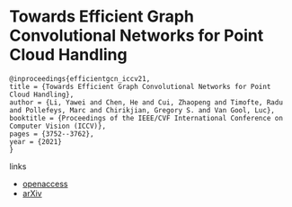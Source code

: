 # Towards Efficient Graph Convolutional Networks for Point Cloud Handling

```
@inproceedings{efficientgcn_iccv21,
title = {Towards Efficient Graph Convolutional Networks for Point Cloud Handling},
author = {Li, Yawei and Chen, He and Cui, Zhaopeng and Timofte, Radu and Pollefeys, Marc and Chirikjian, Gregory S. and Van Gool, Luc},
booktitle = {Proceedings of the IEEE/CVF International Conference on Computer Vision (ICCV)},
pages = {3752--3762},
year = {2021}
}
```

links
- [openaccess](http://openaccess.thecvf.com//content/ICCV2021/html/Li_Towards_Efficient_Graph_Convolutional_Networks_for_Point_Cloud_Handling_ICCV_2021_paper.html)
- [arXiv](https://arxiv.org/abs/2104.05706)
